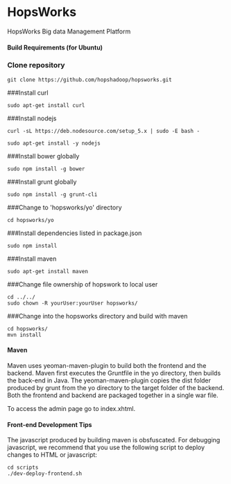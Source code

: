 # HopsWorks
HopsWorks Big data Management Platform

#### Build Requirements (for Ubuntu)
### Clone repository
```
git clone https://github.com/hopshadoop/hopsworks.git
```

###Install curl
```
sudo apt-get install curl
```

###Install nodejs
```
curl -sL https://deb.nodesource.com/setup_5.x | sudo -E bash -
```

```
sudo apt-get install -y nodejs
```

###Install bower globally
```
sudo npm install -g bower
```

###Install grunt globally
```
sudo npm install -g grunt-cli
```

###Change to 'hopsworks/yo' directory
```
cd hopsworks/yo
```

###Install dependencies listed in package.json
```
sudo npm install
```

###Install maven
```
sudo apt-get install maven
```

###Change file ownership of hopswork to local user
```
cd ../../
sudo chown -R yourUser:yourUser hopsworks/
```

###Change into the hopsworks directory and build with maven
```
cd hopsworks/
mvn install
```

#### Maven
Maven uses yeoman-maven-plugin to build both the frontend and the backend.
Maven first executes the Gruntfile in the yo directory, then builds the back-end in Java.
The yeoman-maven-plugin copies the dist folder produced by grunt from the yo directory to the target folder of the backend.
Both the frontend and backend are packaged together in a single war file.

To access the admin page go to index.xhtml.


#### Front-end Development Tips

The javascript produced by building maven is obsfuscated. For debugging javascript, we recommend that you use the following script
to deploy changes to HTML or javascript:

```
cd scripts
./dev-deploy-frontend.sh
```
